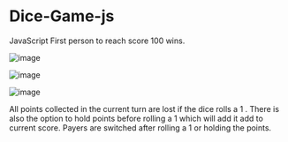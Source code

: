 # Dice-Game-js
JavaScript 
First person to reach score 100 wins.

![image](https://github.com/Sahej2312/Dice-Game-js/assets/84891589/2b8b54bd-b337-4aca-b97c-d102b9e08966)

![image](https://github.com/Sahej2312/Dice-Game-js/assets/84891589/d20c27c9-5023-4bd0-aea4-01970e695ede)

![image](https://github.com/Sahej2312/Dice-Game-js/assets/84891589/d6bc472a-7efc-4246-8b6f-9b7ac76ae071)

All points collected in the current turn are lost if the dice rolls a 1 . There is also the option to hold points before rolling a 1 which will add it add to current score.
Payers are switched after rolling a 1 or holding the points.
